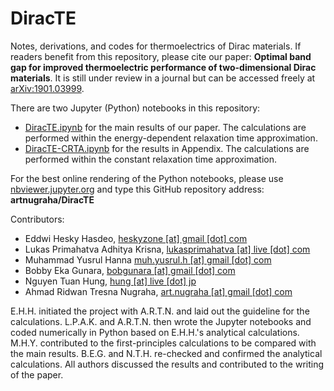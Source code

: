 # DiracTE
Notes, derivations, and codes for thermoelectrics of Dirac materials. If readers benefit from this repository, please cite our paper: <strong>Optimal band gap for improved thermoelectric performance of two-dimensional Dirac materials</strong>. It is still under review in a journal but can be accessed freely at <a href="https://arxiv.org/abs/1901.03999">arXiv:1901.03999</a>.

There are two Jupyter (Python) notebooks in this repository:
- <a href="https://nbviewer.jupyter.org/github/artnugraha/DiracTE/blob/master/DiracTE.ipynb">DiracTE.ipynb</a> for the main results of our paper. The calculations are performed within the energy-dependent relaxation time approximation.
- <a href="https://nbviewer.jupyter.org/github/artnugraha/DiracTE/blob/master/DiracTE-CRTA.ipynb">DiracTE-CRTA.ipynb</a> for the results in Appendix. The calculations are performed within the constant relaxation time approximation.

For the best online rendering of the Python notebooks, please use <a href="https://nbviewer.jupyter.org/">nbviewer.jupyter.org</a> and type this GitHub repository address: <strong>artnugraha/DiracTE</strong>

Contributors:
- Eddwi Hesky Hasdeo, <a href="mailto:heskyzone@gmail.com">heskyzone [at] gmail [dot] com</a>
- Lukas Primahatva Adhitya Krisna, <a href="mailto:lukasprimahatva@live.com">lukasprimahatva [at] live [dot] com</a>
- Muhammad Yusrul Hanna <a href="mailto:muh.yusrul.h@gmail.com">muh.yusrul.h [at] gmail [dot] com</a>
- Bobby Eka Gunara, <a href="mailto:bobgunara@gmail.com">bobgunara [at] gmail [dot] com</a>
- Nguyen Tuan Hung, <a href="mailto:hung@live.jp">hung [at] live [dot] jp</a>
- Ahmad Ridwan Tresna Nugraha, <a href="mailto:art.nugraha@gmail.com">art.nugraha [at] gmail [dot] com</a>

E.H.H. initiated the project with A.R.T.N. and laid out the guideline for the calculations. L.P.A.K. and A.R.T.N. then wrote the Jupyter notebooks and coded numerically in Python based on  E.H.H.'s analytical calculations. M.H.Y. contributed to the first-principles calculations to be compared with the main results. B.E.G. and N.T.H. re-checked and confirmed the analytical calculations.  All authors discussed the results and contributed to the writing of the paper.
